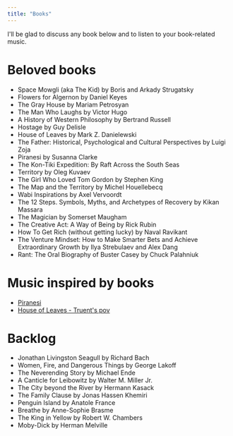 ```yaml
---
title: "Books"
---
```


I'll be glad to discuss any book below and to listen to your book-related music.

# Beloved books

* Space Mowgli (aka The Kid) by Boris and Arkady Strugatsky
* Flowers for Algernon by Daniel Keyes
* The Gray House by Mariam Petrosyan
* The Man Who Laughs by Victor Hugo
* A History of Western Philosophy by Bertrand Russell
* Hostage by Guy Delisle
* House of Leaves by Mark Z. Danielewski
* The Father: Historical, Psychological and Cultural Perspectives by Luigi Zoja
* Piranesi by Susanna Clarke
* The Kon-Tiki Expedition: By Raft Across the South Seas
* Territory by Oleg Kuvaev
* The Girl Who Loved Tom Gordon by Stephen King
* The Map and the Territory by Michel Houellebecq
* Wabi Inspirations by Axel Vervoordt
* The 12 Steps. Symbols, Myths, and Archetypes of Recovery by Kikan Massara
* The Magician by Somerset Maugham
* The Creative Act: A Way of Being by Rick Rubin
* How To Get Rich (without getting lucky) by Naval Ravikant
* The Venture Mindset: How to Make Smarter Bets and Achieve Extraordinary Growth by Ilya Strebulaev and Alex Dang
* Rant: The Oral Biography of Buster Casey by Chuck Palahniuk

# Music inspired by books

* [Piranesi](https://open.spotify.com/playlist/3Ex0R3yLV1hpGyrHjeHqmO)
* [House of Leaves - Truent's pov](https://open.spotify.com/playlist/5PQWBBOCSKkmUVe5GN466l)

# Backlog

* Jonathan Livingston Seagull by Richard Bach
* Women, Fire, and Dangerous Things by George Lakoff
* The Neverending Story by Michael Ende
* A Canticle for Leibowitz by Walter M. Miller Jr.
* The City beyond the River by Hermann Kasack
* The Family Clause by Jonas Hassen Khemiri
* Penguin Island by Anatole France
* Breathe by Anne-Sophie Brasme
* The King in Yellow by Robert W. Chambers
* Moby-Dick by Herman Melville
